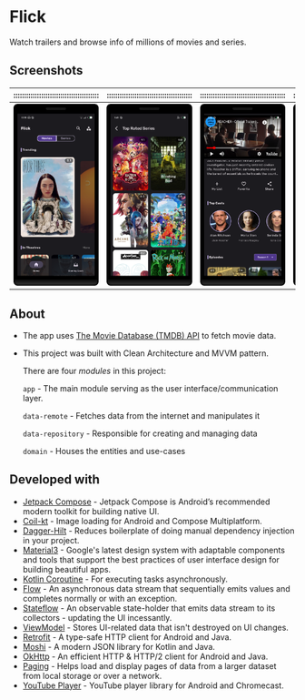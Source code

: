 # Flick
Watch trailers and browse info of millions of movies and series.

## Screenshots
|::::::::::::::::::::::::::::::::::::::::|::::::::::::::::::::::::::::::::::::::::|::::::::::::::::::::::::::::::::::::::::|::::::::::::::::::::::::::::::::::::::::|
|:--:|:--:|:--:|:--:|
|![Home screen](screenshots/home_screen.png)|![List screen](screenshots/list_screen.png)|![Details screen](screenshots/details_screen.png)|![Coming Soon screen](screenshots/coming_soon_screen.png)|

## About
* The app uses [The Movie Database (TMDB) API](https://developer.themoviedb.org/docs) to fetch movie data.

* This project was built with Clean Architecture and MVVM pattern.

    There are four _modules_ in this project:

    `app` - The main module serving as the user interface/communication layer.

    `data-remote` - Fetches data from the internet and manipulates it

    `data-repository` - Responsible for creating and managing data

    `domain` - Houses the entities and use-cases

## Developed with
* [Jetpack Compose](https://developer.android.com/jetpack/compose) - Jetpack Compose is Android’s recommended modern toolkit for building native UI.
* [Coil-kt](https://coil-kt.github.io/coil/compose) - Image loading for Android and Compose Multiplatform.
* [Dagger-Hilt](https://developer.android.com/training/dependency-injection/hilt-android) - Reduces boilerplate of doing manual dependency injection in your project.
* [Material3](https://m3.material.io) - Google's latest design system with adaptable components and tools that support the best practices of user interface design for building beautiful apps.
* [Kotlin Coroutine](https://kotlinlang.org/docs/coroutines-overview.html) - For executing tasks asynchronously.
* [Flow](https://kotlinlang.org/api/kotlinx.coroutines/kotlinx-coroutines-core/kotlinx.coroutine.flow/-flow) - An asynchronous data stream that sequentially emits values and completes normally or with an exception.
* [Stateflow](https://developer.android.com/kotlin/flow/stateflow-and-sharedflow) - An observable state-holder that emits data stream to its collectors - updating the UI incessantly.
* [ViewModel](https://developer.android.com/topic/libraries/architecture/viewmodel) - Stores UI-related data that isn't destroyed on UI changes.
* [Retrofit](https://square.github.io/retrofit) - A type-safe HTTP client for Android and Java.
* [Moshi](https://sqaure.github.io/moshi) - A modern JSON library for Kotlin and Java.
* [OkHttp](https://sqaure.github.io/okhttp) - An efficient HTTP & HTTP/2 client for Android and Java.
* [Paging](https://developer.android.com/topic/libraries/architecture/paging) - Helps load and display pages of data from a larger dataset from local storage or over a network.
* [YouTube Player](https://pierfrancescosoffritti.github.io/android-youtube-player) - YouTube player library for Android and Chromecast.